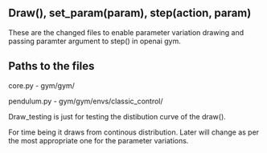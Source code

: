 ## Draw(), set_param(param), step(action, param)

These are the changed files to enable parameter variation drawing and passing paramter argument to step() in openai gym.

## Paths to the files
core.py - gym/gym/

pendulum.py - gym/gym/envs/classic_control/

Draw_testing is just for testing the distibution curve of the
draw(). 

For time being it draws from continous distribution.
Later will change as per the most appropriate one for the 
parameter variations.
